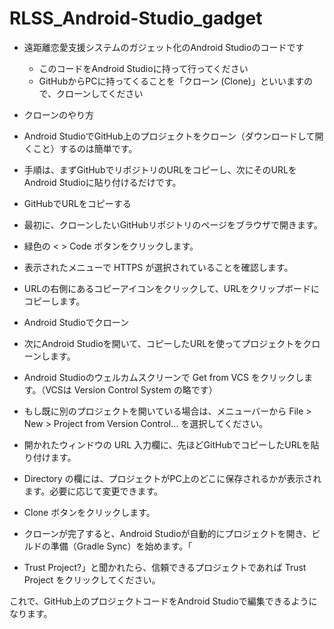 # RLSS_Android-Studio_gadget
- 遠距離恋愛支援システムのガジェット化のAndroid Studioのコードです
  - このコードをAndroid Studioに持って行ってください
  - GitHubからPCに持ってくることを「クローン (Clone)」といいますので、クローンしてください

 - クローンのやり方
  - Android StudioでGitHub上のプロジェクトをクローン（ダウンロードして開くこと）するのは簡単です。

  - 手順は、まずGitHubでリポジトリのURLをコピーし、次にそのURLをAndroid Studioに貼り付けるだけです。
  - GitHubでURLをコピーする
  - 最初に、クローンしたいGitHubリポジトリのページをブラウザで開きます。
  - 緑色の < > Code ボタンをクリックします。
  - 表示されたメニューで HTTPS が選択されていることを確認します。
  - URLの右側にあるコピーアイコンをクリックして、URLをクリップボードにコピーします。

 - Android Studioでクローン
  - 次にAndroid Studioを開いて、コピーしたURLを使ってプロジェクトをクローンします。
  - Android Studioのウェルカムスクリーンで Get from VCS をクリックします。（VCSは Version Control System の略です）
  - もし既に別のプロジェクトを開いている場合は、メニューバーから File > New > Project from Version Control... を選択してください。
  - 開かれたウィンドウの URL 入力欄に、先ほどGitHubでコピーしたURLを貼り付けます。
  - Directory の欄には、プロジェクトがPC上のどこに保存されるかが表示されます。必要に応じて変更できます。
  - Clone ボタンをクリックします。
  - クローンが完了すると、Android Studioが自動的にプロジェクトを開き、ビルドの準備（Gradle Sync）を始めます。「
  - Trust Project?」と聞かれたら、信頼できるプロジェクトであれば Trust Project をクリックしてください。

これで、GitHub上のプロジェクトコードをAndroid Studioで編集できるようになります。









